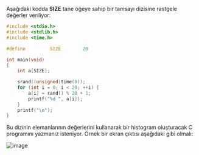 Aşağıdaki kodda __SIZE__ tane öğeye sahip bir tamsayı dizisine rastgele değerler veriliyor:

```C
#include <stdio.h>
#include <stdlib.h>
#include <time.h>

#define			SIZE		20

int main(void)
{
	int a[SIZE];

	srand((unsigned)time(0));
	for (int i = 0; i < 20; ++i) {
		a[i] = rand() % 20 + 1;
		printf("%d ", a[i]);
	}
	printf("\n");
}
```

Bu dizinin elemanlarının değerlerini kullanarak bir histogram oluşturacak C programını yazmanız isteniyor. Örnek bir ekran çıktısı aşağıdaki gibi olmalı:<br>

![image](https://github.com/necatiergin/c_kursu_odevleri/blob/master/resimler/histogram.JPG)
